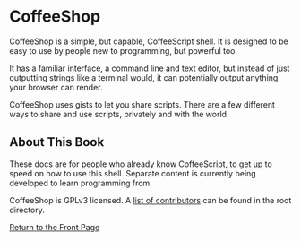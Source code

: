 # CoffeeShop

CoffeeShop is a simple, but capable, CoffeeScript shell. It is designed to
be easy to use by people new to programming, but powerful too.

It has a familiar interface, a command line and text editor, but instead of
just outputting strings like a terminal would, it can potentially output
anything your browser can render.

CoffeeShop uses gists to let you share scripts. There are a few different ways
to share and use scripts, privately and with the world.

## About This Book

These docs are for people who already know CoffeeScript, to get up to speed on
how to use this shell. Separate content is currently being developed to learn
programming from.

CoffeeShop is GPLv3 licensed. A [list of contributors][2] can be found in the
root directory.

[Return to the Front Page](/docs/front.md)

[1]: /nuwave/front.md
[2]: /CONTRIBUTORS.md
